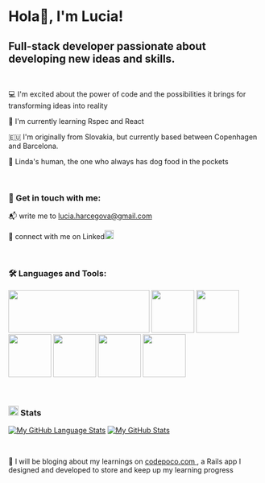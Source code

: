 
# Hola👋, I'm Lucia!

## Full-stack developer passionate about developing new ideas and skills. 

 <br>
 
 💻 I'm excited about the power of code and the possibilities it brings for transforming ideas into reality
 
 🌱 I'm currently learning Rspec and React 
 
 :european_union:  I'm originally from Slovakia, but currently based between Copenhagen and Barcelona. 
 
 🐶 Linda's human, the one who always has dog food in the pockets


<br>

### 	🤙 Get in touch with me:

📬  write me to lucia.harcegova@gmail.com

📲  connect with me on Linked<a href="https://www.linkedin.com/in/lharceg/"><img src="https://user-images.githubusercontent.com/79268979/149311247-d43973ad-a2c9-4312-867c-16efbf4c347c.png" width="18px" height="18px"></a> 


<br>

### 🛠️ Languages and Tools:


<img src="https://user-images.githubusercontent.com/79268979/149307599-26b55948-00c1-4071-bc98-38fd4abac768.png" width="280px"
height="85px"/>
<img src="https://user-images.githubusercontent.com/79268979/149307684-55a5cb61-2593-4e60-8551-e9eab7eeedc5.png" width="85px"
height="85px"/>
<img src="https://user-images.githubusercontent.com/79268979/149309376-598b2f8d-6a50-4689-9386-8ddd2a268beb.png" width="85px"
height="85px"/>
<img src="https://user-images.githubusercontent.com/79268979/149309422-d8e89280-975f-4ae8-903a-8265fd7cd18f.png" width="85px"
height="85px"/>
<img src="https://user-images.githubusercontent.com/79268979/149309622-6487a2d1-2361-416f-91f8-4e3d22d6cc1c.png" width="85px"
height="85px"/>
<img src="https://user-images.githubusercontent.com/79268979/149309571-1e821ca8-d8c2-4f56-83cb-184d931cc1b1.png" width="85px"
height="85px"/>
<img src="https://user-images.githubusercontent.com/79268979/149309629-12287b08-e34f-4991-a309-6524d89be62b.png" width="85px"
height="85px"/>

<br>

### <img src="https://user-images.githubusercontent.com/79268979/149316245-70770252-4d03-486c-aaec-1e1932857f82.png" width="20px" height="20px"/>  Stats

[![My GitHub Language Stats](https://github-readme-stats.vercel.app/api/top-langs/?username=Falafelqueen&langs_count=5&layout=compact&theme=vue)]()
[![My GitHub Stats](https://github-readme-stats.vercel.app/api/?username=Falafelqueen&hide=issues&count_private=true&theme=vue&showicons=true)]()


<br>


📝 I will be bloging about my learnings on <a href="www.codepoco.com">codepoco.com </a>, a Rails app I designed and developed to store and keep up my learning progress

<br>
<!-- ### 🌊 See my portfolio lucias.work -->
